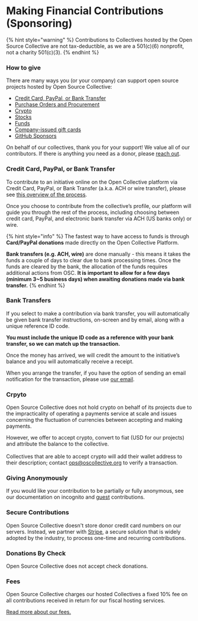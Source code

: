 # Making Financial Contributions (Sponsoring)

{% hint style="warning" %}
Contributions to Collectives hosted by the Open Source Collective are not tax-deductible, as we are a 501(c)(6) nonprofit, not a charity 501(c)(3).
{% endhint %}

### How to give

There are many ways you (or your company) can support open source projects hosted by Open Source Collective:

* [Credit Card, PayPal, or Bank Transfer](./#giving-via-credit-card-paypal-or-bank-transfer)
* [Purchase Orders and Procurement](purchase-orders-and-procurement.md#how-it-works)
* [Crypto](./#crpyto)
* [Stocks](https://openstocks.co)
* [Funds](funds-for-open-source.md)
* [Company-issued gift cards](https://opencollective.com/gift-cards)
* [GitHub Sponsors](../../campagins-programs-and-partnerships/github-sponsors.md)

On behalf of our collectives, thank you for your support! We value all of our contributors. If there is anything you need as a donor, please [reach out](../../about/contact.md).

### Credit Card, PayPal, or Bank Transfer

To contribute to an initiative online on the Open Collective platform via Credit Card, PayPal, or Bank Transfer (a.k.a. ACH or wire transfer), please see [this overview of the process](https://docs.opencollective.com/help/financial-contributors/payments).

Once you choose to contribute from the collective’s profile, our platform will guide you through the rest of the process, including choosing between credit card, PayPal, and electronic bank transfer via ACH (US banks only) or wire.

{% hint style="info" %}
The fastest way to have access to funds is through **Card/PayPal donations** made directly on the Open Collective Platform.

**Bank transfers (e.g. ACH, wire)** are done manually - this means it takes the funds a couple of days to clear due to bank processing times. Once the funds are cleared by the bank, the allocation of the funds requires additional actions from OSC. **It is important to allow for a few days (minimum 3\~5 business days) when awaiting donations made via bank transfer.**
{% endhint %}

### **Bank Transfers**

If you select to make a contribution via bank transfer, you will automatically be given bank transfer instructions, on-screen and by email, along with a unique reference ID code.

**You must include the unique ID code as a reference with your bank transfer, so we can match up the transaction.**

Once the money has arrived, we will credit the amount to the initiative’s balance and you will automatically receive a receipt.‌

When you arrange the transfer, if you have the option of sending an email notification for the transaction, please use [our email](../../about/contact.md).

### Crpyto

Open Source Collective does not hold crypto on behalf of its projects due to the impracticality of operating a payments service at scale and issues concerning the fluctuation of currencies between accepting and making payments.

However, we offer to accept crypto, convert to fiat (USD for our projects) and attribute the balance to the collective. \
\
Collectives that are able to accept crypto will add their wallet address to their description; contact ops@oscollective.org to verify a transaction.&#x20;

### **Giving Anonymously**

If you would like your contribution to be partially or fully anonymous, see our documentation on incognito and [guest](https://docs.opencollective.com/help/financial-contributors/guest-contributions) contributions.

### **Secure Contributions**

Open Source Collective doesn't store donor credit card numbers on our servers. Instead, we partner with [Stripe](https://stripe.com/docs/security/stripe), a secure solution that is widely adopted by the industry, to process one-time and recurring contributions.

### Donations By Check

Open Source Collective does not accept check donations.

### Fees&#x20;

Open Source Collective charges our hosted Collectives a fixed 10% fee on all contributions received in return for our fiscal hosting services.&#x20;

[Read more about our fees.](../fees.md)
